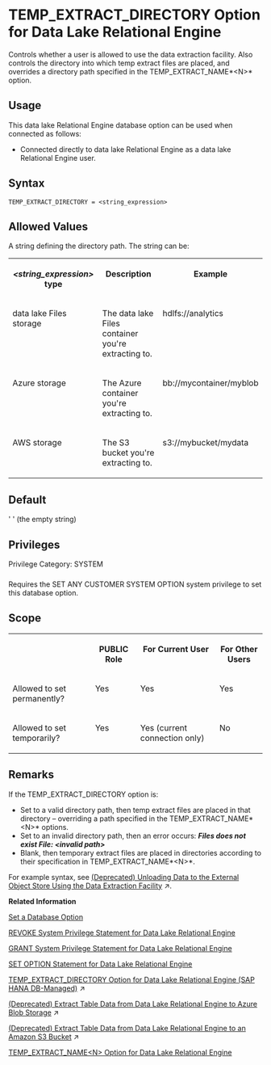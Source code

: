 <!-- loioa65cd33584f210159126844d7b32b6a8 -->

# TEMP\_EXTRACT\_DIRECTORY Option for Data Lake Relational Engine

Controls whether a user is allowed to use the data extraction facility. Also controls the directory into which temp extract files are placed, and overrides a directory path specified in the TEMP\_EXTRACT\_NAME*<N\>* option.



<a name="loioa65cd33584f210159126844d7b32b6a8__section_ah3_h5q_znb"/>

## Usage

This data lake Relational Engine database option can be used when connected as follows:

-   Connected directly to data lake Relational Engine as a data lake Relational Engine user.



<a name="loioa65cd33584f210159126844d7b32b6a8__temp_extract_directory_syntax1"/>

## Syntax

```
TEMP_EXTRACT_DIRECTORY = <string_expression>
```



<a name="loioa65cd33584f210159126844d7b32b6a8__temp_extract_directory_values1"/>

## Allowed Values

A string defining the directory path. The string can be:


<table>
<tr>
<th valign="top">

*<string\_expression\>* type

</th>
<th valign="top">

Description

</th>
<th valign="top">

Example

</th>
</tr>
<tr>
<td valign="top">

data lake Files storage

</td>
<td valign="top">

The data lake Files container you're extracting to.

</td>
<td valign="top">

hdlfs://analytics

</td>
</tr>
<tr>
<td valign="top">

Azure storage

</td>
<td valign="top">

The Azure container you're extracting to.

</td>
<td valign="top">

bb://mycontainer/myblob

</td>
</tr>
<tr>
<td valign="top">

AWS storage

</td>
<td valign="top">

The S3 bucket you're extracting to.

</td>
<td valign="top">

s3://mybucket/mydata

</td>
</tr>
</table>



<a name="loioa65cd33584f210159126844d7b32b6a8__temp_extract_directory_default1"/>

## Default

' ' \(the empty string\)



<a name="loioa65cd33584f210159126844d7b32b6a8__temp_extract_directory_priv1"/>

## Privileges

Privilege Category: SYSTEM



### 

Requires the SET ANY CUSTOMER SYSTEM OPTION system privilege to set this database option.



<a name="loioa65cd33584f210159126844d7b32b6a8__temp_extract_directory_scope1"/>

## Scope


<table>
<tr>
<th valign="top">

 

</th>
<th valign="top">

PUBLIC Role

</th>
<th valign="top">

For Current User

</th>
<th valign="top">

For Other Users

</th>
</tr>
<tr>
<td valign="top">

Allowed to set permanently?

</td>
<td valign="top">

Yes

</td>
<td valign="top">

Yes

</td>
<td valign="top">

Yes

</td>
</tr>
<tr>
<td valign="top">

Allowed to set temporarily?

</td>
<td valign="top">

Yes

</td>
<td valign="top">

Yes \(current connection only\)

</td>
<td valign="top">

No

</td>
</tr>
</table>



<a name="loioa65cd33584f210159126844d7b32b6a8__temp_extract_directory_remarks1"/>

## Remarks

If the TEMP\_EXTRACT\_DIRECTORY option is:

-   Set to a valid directory path, then temp extract files are placed in that directory – overriding a path specified in the TEMP\_EXTRACT\_NAME*<N\>* options.
-   Set to an invalid directory path, then an error occurs: ***Files does not exist File: *<invalid path\>****
-   Blank, then temporary extract files are placed in directories according to their specification in TEMP\_EXTRACT\_NAME*<N\>*.

For example syntax, see [(Deprecated) Unloading Data to the External Object Store Using the Data Extraction Facility](https://help.sap.com/viewer/a8942f1c84f2101594aad09c82c80aea/2024_3_QRC/en-US/a732a39184f21015979f85151aea1b30.html "The data extraction facility is a group of database options that unload data to the external object store.") :arrow_upper_right:.

**Related Information**  


[Set a Database Option](set-a-database-option-0dcb893.md "You set options with the SET OPTION statement.")

[REVOKE System Privilege Statement for Data Lake Relational Engine](../080-sql-statements/revoke-system-privilege-statement-for-data-lake-relational-engine-a3eadda.md "Removes specific system privileges from specific users and the right to administer the privilege.")

[GRANT System Privilege Statement for Data Lake Relational Engine](../080-sql-statements/grant-system-privilege-statement-for-data-lake-relational-engine-a3dfcb0.md "Grants specific system privileges to users or roles, with or without administrative rights.")

[SET OPTION Statement for Data Lake Relational Engine](../080-sql-statements/set-option-statement-for-data-lake-relational-engine-a625da7.md "Changes options that affect the behavior of the database and its compatibility with Transact-SQL. Setting the value of an option can change the behavior for all users or an individual user, in either a temporary or permanent scope.")

[TEMP_EXTRACT_DIRECTORY Option for Data Lake Relational Engine (SAP HANA DB-Managed)](https://help.sap.com/viewer/a898e08b84f21015969fa437e89860c8/2024_3_QRC/en-US/b9f214cdab094fc885a1900d77570fff.html "Controls whether a user is allowed to use the data extraction facility. Also controls the directory into which temp extract files are placed, and overrides a directory path specified in the TEMP_EXTRACT_NAMEN option.") :arrow_upper_right:

[(Deprecated) Extract Table Data from Data Lake Relational Engine to Azure Blob Storage](https://help.sap.com/viewer/a8942f1c84f2101594aad09c82c80aea/2024_3_QRC/en-US/72f882141a704328a7ff18c7b0b1914e.html "Use data lake Relational Engine TEMP_EXTRACT database options in your extraction query to extract data lake Relational Engine data to one or more block blobs in an Azure storage account container.") :arrow_upper_right:

[(Deprecated) Extract Table Data from Data Lake Relational Engine to an Amazon S3 Bucket](https://help.sap.com/viewer/a8942f1c84f2101594aad09c82c80aea/2024_3_QRC/en-US/5389c53044504f4b9c5865c8f9366ebe.html "Use data lake Relational Engine TEMP_EXTRACT database options in your extraction query to extract data lake Relational Engine data to one or more objects in an Amazon S3 bucket.") :arrow_upper_right:

[TEMP\_EXTRACT\_NAME<N\> Option for Data Lake Relational Engine](temp-extract-name-n-option-for-data-lake-relational-engine-a65dd19.md "Specifies the data lake Filescontainer object file name, or theAzure block blob name, or the Amazon S3 bucket object name you’re extracting to. You must specify the name when extracting data from data lake Relational Engine to cloud storage.")

